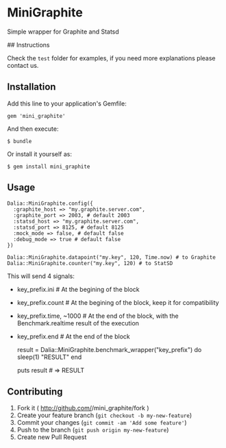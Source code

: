# MiniGraphite

Simple wrapper for Graphite and Statsd

## Instructions

Check the `test` folder for examples, if you need more explanations please contact us.

## Installation

Add this line to your application's Gemfile:

    gem 'mini_graphite'

And then execute:

    $ bundle

Or install it yourself as:

    $ gem install mini_graphite

## Usage

    Dalia::MiniGraphite.config({
      :graphite_host => "my.graphite.server.com",
      :graphite_port => 2003, # default 2003
      :statsd_host => "my.graphite.server.com",
      :statsd_port => 8125, # default 8125
      :mock_mode => false, # default false
      :debug_mode => true # default false
    })

    Dalia::MiniGraphite.datapoint("my.key", 120, Time.now) # to Graphite
    Dalia::MiniGraphite.counter("my.key", 120) # to StatSD


This will send 4 signals:

- key_prefix.ini            # At the begining of the block
- key_prefix.count          # At the begining of the block, keep it for compatibility
- key_prefix.time, ~1000    # At the end of the block, with the Benchmark.realtime result of the execution
- key_prefix.end            # At the end of the block

     result =
       Dalia::MiniGraphite.benchmark_wrapper("key_prefix") do
         sleep(1)
         "RESULT"
       end

     puts result # => RESULT


## Contributing

1. Fork it ( http://github.com/<my-github-username>/mini_graphite/fork )
2. Create your feature branch (`git checkout -b my-new-feature`)
3. Commit your changes (`git commit -am 'Add some feature'`)
4. Push to the branch (`git push origin my-new-feature`)
5. Create new Pull Request
